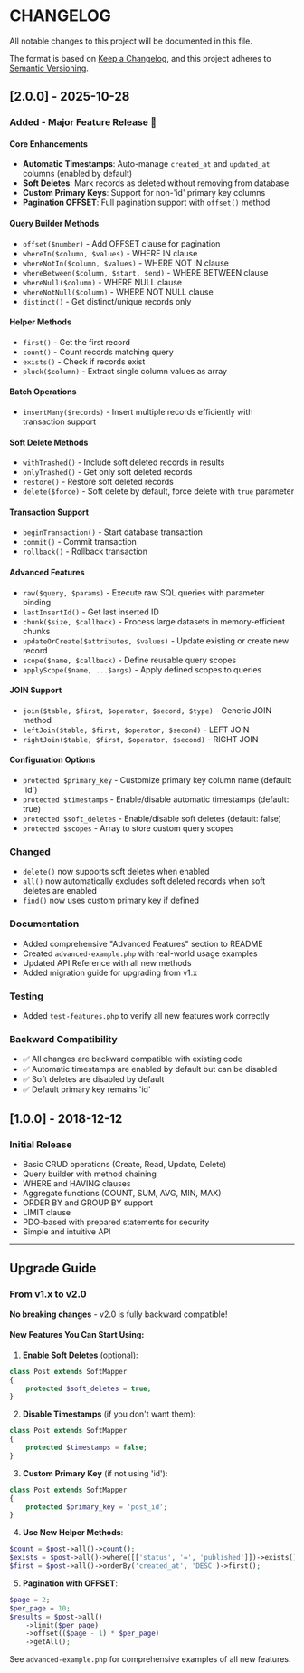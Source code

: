 # CHANGELOG

All notable changes to this project will be documented in this file.

The format is based on [Keep a Changelog](https://keepachangelog.com/en/1.0.0/),
and this project adheres to [Semantic Versioning](https://semver.org/spec/v2.0.0.html).

## [2.0.0] - 2025-10-28

### Added - Major Feature Release 🎉

#### Core Enhancements
- **Automatic Timestamps**: Auto-manage `created_at` and `updated_at` columns (enabled by default)
- **Soft Deletes**: Mark records as deleted without removing from database
- **Custom Primary Keys**: Support for non-'id' primary key columns
- **Pagination OFFSET**: Full pagination support with `offset()` method

#### Query Builder Methods
- `offset($number)` - Add OFFSET clause for pagination
- `whereIn($column, $values)` - WHERE IN clause
- `whereNotIn($column, $values)` - WHERE NOT IN clause
- `whereBetween($column, $start, $end)` - WHERE BETWEEN clause
- `whereNull($column)` - WHERE NULL clause
- `whereNotNull($column)` - WHERE NOT NULL clause
- `distinct()` - Get distinct/unique records only

#### Helper Methods
- `first()` - Get the first record
- `count()` - Count records matching query
- `exists()` - Check if records exist
- `pluck($column)` - Extract single column values as array

#### Batch Operations
- `insertMany($records)` - Insert multiple records efficiently with transaction support

#### Soft Delete Methods
- `withTrashed()` - Include soft deleted records in results
- `onlyTrashed()` - Get only soft deleted records
- `restore()` - Restore soft deleted records
- `delete($force)` - Soft delete by default, force delete with `true` parameter

#### Transaction Support
- `beginTransaction()` - Start database transaction
- `commit()` - Commit transaction
- `rollback()` - Rollback transaction

#### Advanced Features
- `raw($query, $params)` - Execute raw SQL queries with parameter binding
- `lastInsertId()` - Get last inserted ID
- `chunk($size, $callback)` - Process large datasets in memory-efficient chunks
- `updateOrCreate($attributes, $values)` - Update existing or create new record
- `scope($name, $callback)` - Define reusable query scopes
- `applyScope($name, ...$args)` - Apply defined scopes to queries

#### JOIN Support
- `join($table, $first, $operator, $second, $type)` - Generic JOIN method
- `leftJoin($table, $first, $operator, $second)` - LEFT JOIN
- `rightJoin($table, $first, $operator, $second)` - RIGHT JOIN

#### Configuration Options
- `protected $primary_key` - Customize primary key column name (default: 'id')
- `protected $timestamps` - Enable/disable automatic timestamps (default: true)
- `protected $soft_deletes` - Enable/disable soft deletes (default: false)
- `protected $scopes` - Array to store custom query scopes

### Changed
- `delete()` now supports soft deletes when enabled
- `all()` now automatically excludes soft deleted records when soft deletes are enabled
- `find()` now uses custom primary key if defined

### Documentation
- Added comprehensive "Advanced Features" section to README
- Created `advanced-example.php` with real-world usage examples
- Updated API Reference with all new methods
- Added migration guide for upgrading from v1.x

### Testing
- Added `test-features.php` to verify all new features work correctly

### Backward Compatibility
- ✅ All changes are backward compatible with existing code
- ✅ Automatic timestamps are enabled by default but can be disabled
- ✅ Soft deletes are disabled by default
- ✅ Default primary key remains 'id'

## [1.0.0] - 2018-12-12

### Initial Release
- Basic CRUD operations (Create, Read, Update, Delete)
- Query builder with method chaining
- WHERE and HAVING clauses
- Aggregate functions (COUNT, SUM, AVG, MIN, MAX)
- ORDER BY and GROUP BY support
- LIMIT clause
- PDO-based with prepared statements for security
- Simple and intuitive API

---

## Upgrade Guide

### From v1.x to v2.0

**No breaking changes** - v2.0 is fully backward compatible!

#### New Features You Can Start Using:

1. **Enable Soft Deletes** (optional):
```php
class Post extends SoftMapper
{
    protected $soft_deletes = true;
}
```

2. **Disable Timestamps** (if you don't want them):
```php
class Post extends SoftMapper
{
    protected $timestamps = false;
}
```

3. **Custom Primary Key** (if not using 'id'):
```php
class Post extends SoftMapper
{
    protected $primary_key = 'post_id';
}
```

4. **Use New Helper Methods**:
```php
$count = $post->all()->count();
$exists = $post->all()->where([['status', '=', 'published']])->exists();
$first = $post->all()->orderBy('created_at', 'DESC')->first();
```

5. **Pagination with OFFSET**:
```php
$page = 2;
$per_page = 10;
$results = $post->all()
    ->limit($per_page)
    ->offset(($page - 1) * $per_page)
    ->getAll();
```

See `advanced-example.php` for comprehensive examples of all new features.
